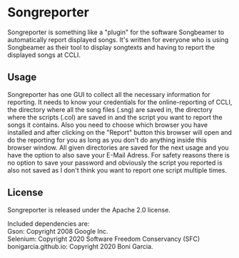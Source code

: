 # Songreporter
Songreporter is something like a "plugin" for the software Songbeamer to automatically report displayed songs.
It's written for everyone who is using Songbeamer as their tool to display songtexts and having to report the displayed songs at CCLI.

## Usage
Songreporter has one GUI to collect all the necessary information for reporting. It needs to know your credentials for the online-reporting of CCLI, 
the directory where all the song files (.sng) are saved in, the directory where the scripts (.col) are saved in and the script you want to report 
the songs it contains. Also you need to choose which browser you have installed and after clicking on the "Report" button this browser will open 
and do the reporting for you as long as you don't do anything inside this browser window. All given directories are saved for the next usage and you 
have the option to also save your E-Mail Adress. For safety reasons there is no option to save your password and obviously the script you reported is 
also not saved as I don't think you want to report one script multiple times.

## License
Songreporter is released under the Apache 2.0 license.

Included dependencies are:  
Gson: Copyright 2008 Google Inc.  
Selenium: Copyright 2020 Software Freedom Conservancy (SFC)  
bonigarcia.github.io: Copyright 2020 Boni Garcia.  
